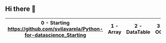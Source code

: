 ## Hi there 👋

| 0 - Starting https://github.com/svilavarela/Python-for-datascience_Starting| 1 - Array | 2 - DataTable | 3 - OOP | 4 - Dod |
|---|---|---|---|---|

<!--
**svilavarela/svilavarela** is a ✨ _special_ ✨ repository because its `README.md` (this file) appears on your GitHub profile.

Here are some ideas to get you started:

- 🔭 I’m currently working on ...
- 🌱 I’m currently learning ...
- 👯 I’m looking to collaborate on ...
- 🤔 I’m looking for help with ...
- 💬 Ask me about ...
- 📫 How to reach me: ...
- 😄 Pronouns: ...
- ⚡ Fun fact: ...
-->
